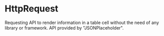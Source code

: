 # HttpRequest
Requesting API to render information in a table cell without the need of any library or framework. API provided by "JSONPlaceholder".
